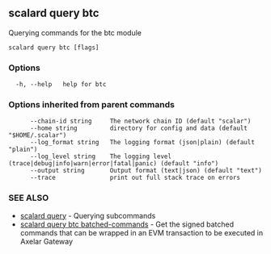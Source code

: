 ## scalard query btc

Querying commands for the btc module

```
scalard query btc [flags]
```

### Options

```
  -h, --help   help for btc
```

### Options inherited from parent commands

```
      --chain-id string     The network chain ID (default "scalar")
      --home string         directory for config and data (default "$HOME/.scalar")
      --log_format string   The logging format (json|plain) (default "plain")
      --log_level string    The logging level (trace|debug|info|warn|error|fatal|panic) (default "info")
      --output string       Output format (text|json) (default "text")
      --trace               print out full stack trace on errors
```

### SEE ALSO

- [scalard query](scalard_query.md) - Querying subcommands
- [scalard query btc batched-commands](scalard_query_btc_batched-commands.md) - Get the signed batched commands that can be wrapped in an EVM transaction to be executed in Axelar Gateway
